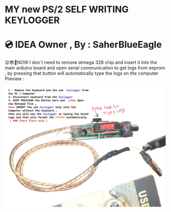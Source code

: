 # MY new PS/2 SELF WRITING KEYLOGGER 
# 💿 IDEA Owner , By : SaherBlueEagle
 
😲😎💪NOW I don`t need to remove atmega 328 chip and insert it into the main arduino board and open serial communication to get logs from eeprom ,  by pressing that button will automatically type the logs on the computer  Preview : 
<p align="center">
<img src="https://raw.githubusercontent.com/SaherBlueEagle/Hardware-Keylogger-ATMEGA-328P/main/vip.jpg" > 

</p>
 
</p>
